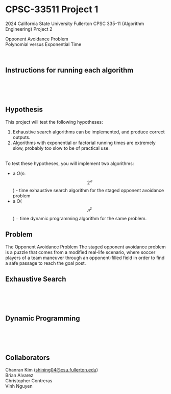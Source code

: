 # CPSC-33511 Project 1
2024 California State University Fullerton CPSC 335-11 (Algorithm Engineering) Project 2 <p> <p>

Opponent Avoidance Problem <br>
Polynomial versus Exponential Time

<br>

## Instructions for running each algorithm
 

<br><br><br>

## Hypothesis 
This project will test the following hypotheses:
1. Exhaustive search algorithms can be implemented, and produce correct outputs.
2. Algorithms with exponential or factorial running times are extremely slow, probably too
slow to be of practical use. <br> <br>

To test these hypotheses, you will implement two algorithms:
* a 𝑂(𝑛. $$2^𝑛$$) - time exhaustive search algorithm for the staged opponent avoidance
problem
* a O($$𝑛^2$$) − time dynamic programming algorithm for the same problem.

## Problem 
The Opponent Avoidance Problem
The staged opponent avoidance problem is a puzzle that comes from a modified real-life scenario,
where soccer players of a team maneuver through an opponent-filled field in order to find a safe
passage to reach the goal post.

## Exhaustive Search
<br><br><br>
## Dynamic Programming 
<br><br><br>

## Collaborators 
Chanran Kim (shining04@csu.fullerton.edu) <br>
Brian Alvarez <br>
Christopher Contreras <br>
Vinh Nguyen
